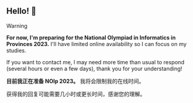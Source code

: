 ## Hello! 👋

> [!WARNING]
> 
> **For now, I'm preparing for the National Olympiad in Informatics in Provinces 2023.** I'll have limited online availability so I can focus on my studies.
> 
> If you want to contact me, I may need more time than usual to respond (several hours or even a few days), thank you for your understanding!
>
> **目前我正在准备 NOIp 2023。** 我将会限制我的在线时间。
>
> 获得我的回复可能需要几小时或更长时间，感谢您的理解。
